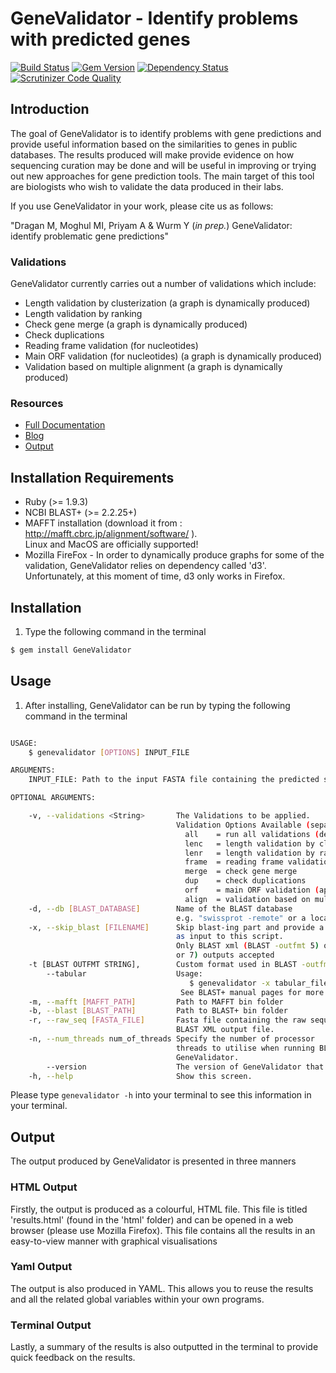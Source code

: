 # GeneValidator - Identify problems with predicted genes 

[![Build Status](https://travis-ci.org/monicadragan/GeneValidator.svg?branch=alpha)](https://travis-ci.org/monicadragan/GeneValidator)
[![Gem Version](https://badge.fury.io/rb/GeneValidator.svg)](http://badge.fury.io/rb/GeneValidator)
[![Dependency Status](https://gemnasium.com/3b0e5081b7f0b8dc4b849d0c35a5f864.svg)](https://gemnasium.com/b7eac83bbd785b15275259cb66babff1)
[![Scrutinizer Code Quality](https://scrutinizer-ci.com/g/IsmailM/GeneValidator/badges/quality-score.png?b=alpha)](https://scrutinizer-ci.com/g/IsmailM/GeneValidator/?branch=alpha)

## Introduction
The goal of GeneValidator is to identify problems with gene predictions and provide useful information based on the similarities to genes in public databases. The results produced will make provide evidence on how sequencing curation may be done and will be useful in improving or trying out new approaches for gene prediction tools. The main target of this tool are biologists who wish to validate the data produced in their labs.

If you use GeneValidator in your work, please cite us as follows:

"Dragan M, Moghul MI, Priyam A & Wurm Y (<em>in prep.</em>) GeneValidator: identify problematic gene predictions"


### Validations
GeneValidator currently carries out a number of validations which include:
* Length validation by clusterization (a graph is dynamically produced)
* Length validation by ranking
* Check gene merge (a graph is dynamically produced)
* Check duplications
* Reading frame validation (for nucleotides)
* Main ORF validation (for nucleotides) (a graph is dynamically produced)
* Validation based on multiple alignment (a graph is dynamically produced)

### Resources

* [Full Documentation](http://swarm.cs.pub.ro/~mdragan/gsoc2013/genevalidator/all_validations_prot.fasta.html/doc/about.html)
* [Blog](http://gene-prediction.blogspot.ro/)
* [Output](http://swarm.cs.pub.ro/~mdragan/gsoc2013/genevalidator/)

## Installation Requirements
* Ruby (>= 1.9.3)
* NCBI BLAST+ (>= 2.2.25+)
* MAFFT installation (download it from : http://mafft.cbrc.jp/alignment/software/ ).<br>
Linux and MacOS are officially supported!
* Mozilla FireFox - In order to dynamically produce graphs for some of the validation, GeneValidator relies on dependency called 'd3'. Unfortunately, at this moment of time, d3 only works in Firefox.


## Installation
1) Type the following command in the terminal

```bash
$ gem install GeneValidator
```


## Usage 
1) After installing, GeneValidator can be run by typing the following command in the terminal

```bash

USAGE:
    $ genevalidator [OPTIONS] INPUT_FILE

ARGUMENTS:
    INPUT_FILE: Path to the input FASTA file containing the predicted sequences.

OPTIONAL ARGUMENTS:

    -v, --validations <String>       The Validations to be applied.
                                     Validation Options Available (separated by coma):
                                       all    = run all validations (default)
                                       lenc   = length validation by clusterization
                                       lenr   = length validation by ranking
                                       frame  = reading frame validation
                                       merge  = check gene merge
                                       dup    = check duplications
                                       orf    = main ORF validation (applicable for nucleotides)
                                       align  = validation based on multiple alignment
    -d, --db [BLAST_DATABASE]        Name of the BLAST database
                                     e.g. "swissprot -remote" or a local BLAST database
    -x, --skip_blast [FILENAME]      Skip blast-ing part and provide a blast xml or tabular output
                                     as input to this script.
                                     Only BLAST xml (BLAST -outfmt 5) or basic tabular (BLAST -outfmt 6
                                     or 7) outputs accepted
    -t [BLAST OUTFMT STRING],        Custom format used in BLAST -outfmt argument
        --tabular                    Usage:
                                        $ genevalidator -x tabular_file -t "slen qstart qend" INPUT_FILE
                                      See BLAST+ manual pages for more details
    -m, --mafft [MAFFT_PATH]         Path to MAFFT bin folder
    -b, --blast [BLAST_PATH]         Path to BLAST+ bin folder
    -r, --raw_seq [FASTA_FILE]       Fasta file containing the raw sequences of each of the BLAST hits in
                                     BLAST XML output file.
    -n, --num_threads num_of_threads Specify the number of processor
                                     threads to utilise when running BLAST and Mafft within
                                     GeneValidator.
        --version                    The version of GeneValidator that you are running.
    -h, --help                       Show this screen.

```

Please type `genevalidator -h` into your terminal to see this information in your terminal. 

## Output
The output produced by GeneValidator is presented in three manners

### HTML Output
Firstly, the output is produced as a colourful, HTML file. This file is titled 'results.html' (found in the 'html' folder) and can be opened in a web browser (please use Mozilla Firefox). This file contains all the results in an easy-to-view manner with graphical visualisations 

### Yaml Output
The output is also produced in YAML. This allows you to reuse the results and all the related global variables within your own programs.

### Terminal Output
Lastly, a summary of the results is also outputted in the terminal to provide quick feedback on the results.
